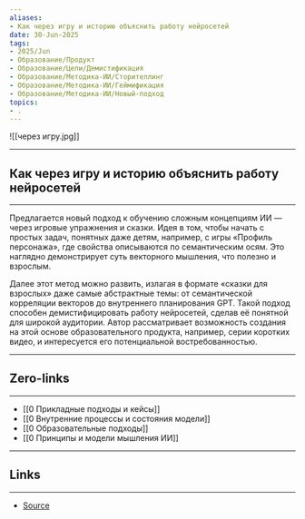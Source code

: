 ```yaml
---
aliases: 
- Как через игру и историю объяснить работу нейросетей 
date: 30-Jun-2025
tags:
- 2025/Jun
- Образование/Продукт
- Образование/Цели/Демистификация
- Образование/Методика-ИИ/Сторителлинг
- Образование/Методика-ИИ/Геймификация
- Образование/Методика-ИИ/Новый-подход
topics:
- .
---
```

![[через игру.jpg]]

-----
##  Как через игру и историю объяснить работу нейросетей 
-----
Предлагается новый подход к обучению сложным концепциям ИИ — через игровые упражнения и сказки. Идея в том, чтобы начать с простых задач, понятных даже детям, например, с игры «Профиль персонажа», где свойства описываются по семантическим осям. Это наглядно демонстрирует суть векторного мышления, что полезно и взрослым.

Далее этот метод можно развить, излагая в формате «сказки для взрослых» даже самые абстрактные темы: от семантической корреляции векторов до внутреннего планирования GPT. Такой подход способен демистифицировать работу нейросетей, сделав её понятной для широкой аудитории. Автор рассматривает возможность создания на этой основе образовательного продукта, например, серии коротких видео, и интересуется его потенциальной востребованностью.

---
## Zero-links
---
- [[0 Прикладные подходы и кейсы]]
- [[0 Внутренние процессы и состояния модели]]
- [[0 Образовательные подходы]]
- [[0 Принципы и модели мышления ИИ]]

---
## Links
---
- [Source](https://t.me/turboproject/1770)